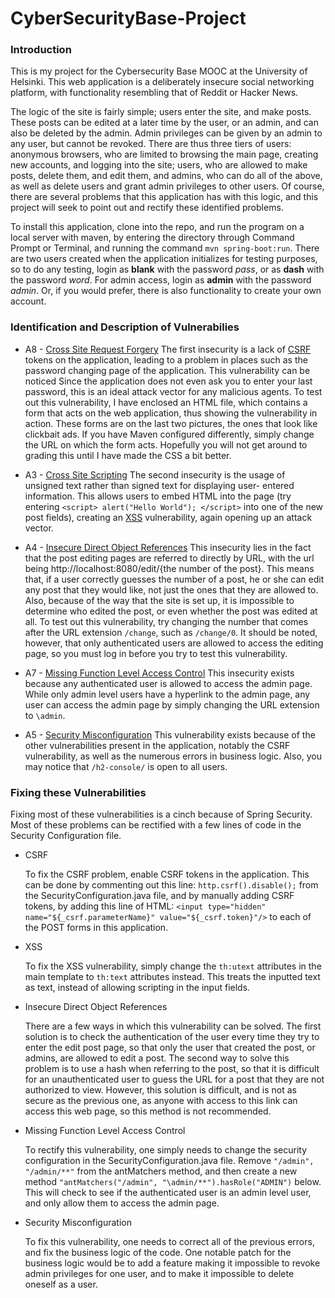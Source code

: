 # CyberSecurityBase-Project

### Introduction

This is my project for the Cybersecurity Base MOOC at the University of Helsinki. This web application is a deliberately insecure social networking platform, with functionality resembling that of Reddit or Hacker News. 

The logic of the site is fairly simple; users enter the site, and make posts. These posts can be edited at a later time by the user, or an admin, and can also be deleted by the admin. Admin privileges can be given by an admin to any user, but cannot be revoked. There are thus three tiers of users: anonymous browsers, who are limited to browsing the main page, creating new accounts, and logging into the site; users, who are allowed to make posts, delete them, and edit them, and admins, who can do all of the above, as well as delete users and grant admin privileges to other users. Of course, there are several problems that this application has with this logic, and this project will seek to point out and rectify these identified problems. 

To install this application, clone into the repo, and run the program on a local server with maven, by entering the directory through Command Prompt or Terminal, and running the command `mvn spring-boot:run`. There are two users created when the application initializes for testing purposes, so to do any testing, login as **blank** with the password *pass*, or as **dash** with the password *word*. For admin access, login as **admin** with the password *admin*. Or, if you would prefer, there is also functionality to create your own account.

### Identification and Description of Vulnerabilies


* A8 - [Cross Site Request Forgery](https://www.owasp.org/index.php/Top_10_2013-A8-Cross-Site_Request_Forgery_(CSRF))
The first insecurity is a lack of [CSRF](https://www.owasp.org/index.php/Top_10_2013-A8-Cross-Site_Request_Forgery_(CSRF)) tokens on the application, leading to a problem in places such as the password changing page of the application. This vulnerability can be noticed Since the application does not even ask you to enter your last password, this is an ideal attack vector for any malicious agents. To test out this vulnerability, I have enclosed an HTML file, which contains a form that acts on the web application, thus showing the vulnerability in action. These forms are on the last two pictures, the ones that look like clickbait ads. If you have Maven configured differently, simply change the URL on which the form acts. Hopefully you will not get around to grading this until I have made the CSS a bit better. 

* A3 - [Cross Site Scripting](https://www.owasp.org/index.php/Top_10_2013-A3-Cross-Site_Scripting_(XSS))
The second insecurity is the usage of unsigned text rather than signed text for displaying user- entered information. This allows users to embed HTML into the page (try entering `<script> alert("Hello World"); </script>` into one of the new post fields), creating an [XSS](https://www.owasp.org/index.php/Top_10_2013-A3-Cross-Site_Scripting_(XSS)) vulnerability, again opening up an attack vector.

* A4 - [Insecure Direct Object References](https://www.owasp.org/index.php/Top_10_2013-A4-Insecure_Direct_Object_References)
This insecurity lies in the fact that the post editing pages are referred to directly by URL, with the url being http://localhost:8080/edit/{the number of the post}. This means that, if a user correctly guesses the number of a post, he or she can edit any post that they would like, not just the ones that they are allowed to. Also, because of the way that the site is set up, it is impossible to determine who edited the post, or even whether the post was edited at all. To test out this vulnerability, try changing the number that comes after the URL extension `/change`, such as `/change/0`. It should be noted, however, that only authenticated users are allowed to access the editing page, so you must log in before you try to test this vulnerability.

* A7 - [Missing Function Level Access Control](https://www.owasp.org/index.php/Top_10_2013-A7-Missing_Function_Level_Access_Control)
This insecurity exists because any authenticated user is allowed to access the admin page. While only admin level users have a hyperlink to the admin page, any user can access the admin page by simply changing the URL extension to `\admin`.

* A5 - [Security Misconfiguration](https://www.owasp.org/index.php/Top_10_2013-A5-Security_Misconfiguration)
This vulnerability exists because of the other vulnerabilities present in the application, notably the CSRF vulnerability, as well as the numerous errors in business logic. Also, you may notice that `/h2-console/` is open to all users. 

### Fixing these Vulnerabilities

Fixing most of these vulnerabilities is a cinch because of Spring Security. Most of these problems can be rectified with a few lines of code in the Security Configuration file.
* CSRF
   
   To fix the CSRF problem, enable CSRF tokens in the application. This can be done by commenting out this line: `http.csrf().disable();` from the SecurityConfiguration.java file, and by manually adding CSRF tokens, by adding this line of HTML: `<input type="hidden" name="${_csrf.parameterName}" value="${_csrf.token}"/>` to each of the POST forms in this application.

* XSS 

   To fix the XSS vulnerability, simply change the `th:utext` attributes in the main template to `th:text` attributes instead.   This treats the inputted text as text, instead of allowing scripting in the input fields.
   
* Insecure Direct Object References

	There are a few ways in which this vulnerability can be solved. The first solution is to check the authentication of the user every time they try to enter the edit post page, so that only the user that created the post, or admins, are allowed to edit a post. The second way to solve this problem is to use a hash when referring to the post, so that it is difficult for an unauthenticated user to guess the URL for a post that they are not authorized to view. However, this solution is difficult, and is not as secure as the previous one, as anyone with access to this link can access this web page, so this method is not recommended. 

* Missing Function Level Access Control

	To rectify this vulnerability, one simply needs to change the security configuration in the SecurityConfiguration.java file. Remove `"/admin", "/admin/**"` from the antMatchers method, and then create a new method `"antMatchers("/admin", "\admin/**").hasRole("ADMIN")` below. This will check to see if the authenticated user is an admin level user, and only allow them to access the admin page. 

* Security Misconfiguration

	To fix this vulnerability, one needs to correct all of the previous errors, and fix the business logic of the code. One notable patch for the business logic would be to add a feature making it impossible to revoke admin privileges for one user, and to make it impossible to delete oneself as a user.